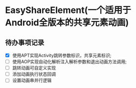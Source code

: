 # EasyShareElement(一个适用于Android全版本的共享元素动画)

## **待办事项记录**

- [x] 使用APT实现Activity跳转参数标识，共享元素标识;
- [ ] 使用AOP实现自动化解析注入解析参数和退出动画方法调用;
- [ ] 跳转动画可自定义实现
- [ ] 添加动画执行状态回调
- [ ] 设置动画串并行逻辑
